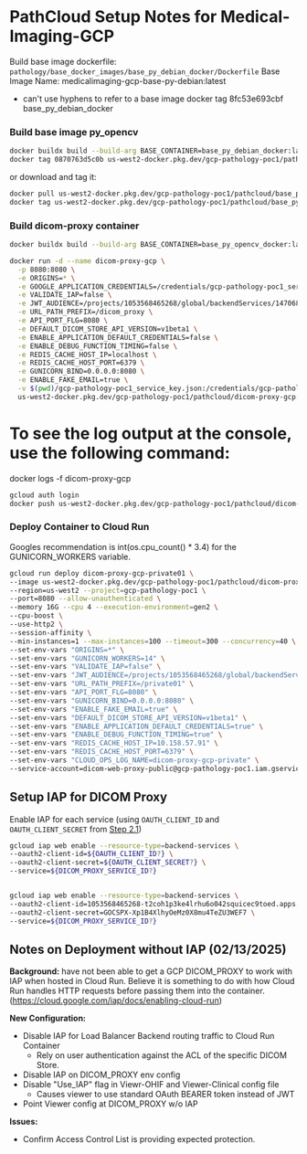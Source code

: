 # PathCloud Setup Notes for Medical-Imaging-GCP

Build base image dockerfile:
`pathology/base_docker_images/base_py_debian_docker/Dockerfile`
Base Image Name: medicalimaging-gcp-base-py-debian:latest

- can't use hyphens to refer to a base image
  docker tag 8fc53e693cbf base_py_debian_docker

### Build base image py_opencv

```sh
docker buildx build --build-arg BASE_CONTAINER=base_py_debian_docker:latest -t base_py_opencv_docker .
docker tag 0870763d5c0b us-west2-docker.pkg.dev/gcp-pathology-poc1/pathcloud/base_py_opencv_docker
```

or download and tag it:

```sh
docker pull us-west2-docker.pkg.dev/gcp-pathology-poc1/pathcloud/base_py_opencv_docker:latest
docker tag us-west2-docker.pkg.dev/gcp-pathology-poc1/pathcloud/base_py_opencv_docker:latest base_py_opencv_docker
```

### Build dicom-proxy container

```sh
docker buildx build --build-arg BASE_CONTAINER=base_py_opencv_docker:latest -t us-west2-docker.pkg.dev/gcp-pathology-poc1/pathcloud/dicom-proxy-gcp:0.0.1 -f ./pathology/dicom_proxy/Dockerfile .
```

```sh
docker run -d --name dicom-proxy-gcp \
  -p 8080:8080 \
  -e ORIGINS=* \
  -e GOOGLE_APPLICATION_CREDENTIALS=/credentials/gcp-pathology-poc1_service_key.json \
  -e VALIDATE_IAP=false \
  -e JWT_AUDIENCE=/projects/1053568465268/global/backendServices/1470682154844812331 \
  -e URL_PATH_PREFIX=/dicom_proxy \
  -e API_PORT_FLG=8080 \
  -e DEFAULT_DICOM_STORE_API_VERSION=v1beta1 \
  -e ENABLE_APPLICATION_DEFAULT_CREDENTIALS=false \
  -e ENABLE_DEBUG_FUNCTION_TIMING=false \
  -e REDIS_CACHE_HOST_IP=localhost \
  -e REDIS_CACHE_HOST_PORT=6379 \
  -e GUNICORN_BIND=0.0.0.0:8080 \
  -e ENABLE_FAKE_EMAIL=true \
  -v $(pwd)/gcp-pathology-poc1_service_key.json:/credentials/gcp-pathology-poc1_service_key.json \
  us-west2-docker.pkg.dev/gcp-pathology-poc1/pathcloud/dicom-proxy-gcp:0.0.1
```

# To see the log output at the console, use the following command:

docker logs -f dicom-proxy-gcp

```sh
gcloud auth login
docker push us-west2-docker.pkg.dev/gcp-pathology-poc1/pathcloud/dicom-proxy-gcp:0.0.1
```

### Deploy Container to Cloud Run

Googles recommendation is int(os.cpu_count() \* 3.4) for the GUNICORN_WORKERS variable.

```sh
gcloud run deploy dicom-proxy-gcp-private01 \
--image us-west2-docker.pkg.dev/gcp-pathology-poc1/pathcloud/dicom-proxy-gcp:0.0.1 \
--region=us-west2 --project=gcp-pathology-poc1 \
--port=8080 --allow-unauthenticated \
--memory 16G --cpu 4 --execution-environment=gen2 \
--cpu-boost \
--use-http2 \
--session-affinity \
--min-instances=1 --max-instances=100 --timeout=300 --concurrency=40 \
--set-env-vars "ORIGINS=*" \
--set-env-vars "GUNICORN_WORKERS=14" \
--set-env-vars "VALIDATE_IAP=false" \
--set-env-vars "JWT_AUDIENCE=/projects/1053568465268/global/backendServices/1470682154844812331" \
--set-env-vars "URL_PATH_PREFIX=/private01" \
--set-env-vars "API_PORT_FLG=8080" \
--set-env-vars "GUNICORN_BIND=0.0.0.0:8080" \
--set-env-vars "ENABLE_FAKE_EMAIL=true" \
--set-env-vars "DEFAULT_DICOM_STORE_API_VERSION=v1beta1" \
--set-env-vars "ENABLE_APPLICATION_DEFAULT_CREDENTIALS=true" \
--set-env-vars "ENABLE_DEBUG_FUNCTION_TIMING=true" \
--set-env-vars "REDIS_CACHE_HOST_IP=10.158.57.91" \
--set-env-vars "REDIS_CACHE_HOST_PORT=6379" \
--set-env-vars "CLOUD_OPS_LOG_NAME=dicom-proxy-gcp-private" \
--service-account=dicom-web-proxy-public@gcp-pathology-poc1.iam.gserviceaccount.com
```

## Setup IAP for DICOM Proxy

Enable IAP for each service (using `OAUTH_CLIENT_ID` and `OAUTH_CLIENT_SECRET`
from [Step 2.1](#step2.1))

```sh
gcloud iap web enable --resource-type=backend-services \
--oauth2-client-id=${OAUTH_CLIENT_ID?} \
--oauth2-client-secret=${OAUTH_CLIENT_SECRET?} \
--service=${DICOM_PROXY_SERVICE_ID?}


gcloud iap web enable --resource-type=backend-services \
--oauth2-client-id=1053568465268-t2coh1p3ke4lrhu6o042squicec9toed.apps.googleusercontent.com \
--oauth2-client-secret=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 \
--service=${DICOM_PROXY_SERVICE_ID?}
```

## Notes on Deployment without IAP (02/13/2025)

**Background:** have not been able to get a GCP DICOM_PROXY to work with IAP when hosted in Cloud Run. Believe it is something to do with how Cloud Run handles HTTP requests before passing them into the container. (https://cloud.google.com/iap/docs/enabling-cloud-run)

**New Configuration:**

- Disable IAP for Load Balancer Backend routing traffic to Cloud Run Container
  - Rely on user authentication against the ACL of the specific DICOM Store.
- Disable IAP on DICOM_PROXY env config
- Disable "Use_IAP" flag in Viewr-OHIF and Viewer-Clinical config file
  - Causes viewer to use standard OAuth BEARER token instead of JWT
- Point Viewer config at DICOM_PROXY w/o IAP

**Issues:**

- Confirm Access Control List is providing expected protection.
